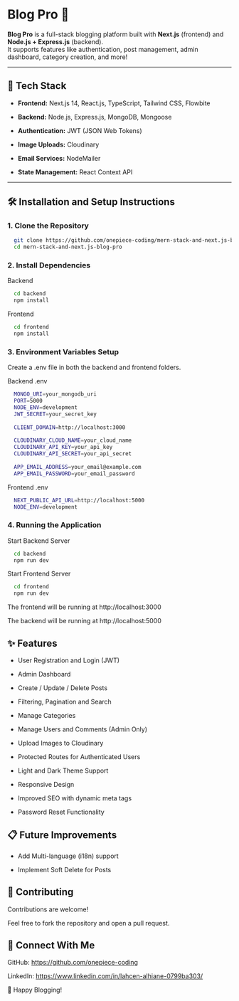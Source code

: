 # Blog Pro 📝

**Blog Pro** is a full-stack blogging platform built with **Next.js** (frontend) and **Node.js + Express.js** (backend).  
It supports features like authentication, post management, admin dashboard, category creation, and more!

---

## 🚀 Tech Stack

- **Frontend:** Next.js 14, React.js, TypeScript, Tailwind CSS, Flowbite
  
- **Backend:** Node.js, Express.js, MongoDB, Mongoose
  
- **Authentication:** JWT (JSON Web Tokens)
  
- **Image Uploads:** Cloudinary
  
- **Email Services:** NodeMailer

- **State Management:** React Context API

---

## 🛠️ Installation and Setup Instructions

### 1. Clone the Repository

```bash
  git clone https://github.com/onepiece-coding/mern-stack-and-next.js-blog-pro.git
  cd mern-stack-and-next.js-blog-pro
```

### 2. Install Dependencies
   
Backend

```bash
  cd backend
  npm install
```

Frontend

```bash
  cd frontend
  npm install
```

### 3. Environment Variables Setup
   
Create a .env file in both the backend and frontend folders.

Backend .env

```bash
  MONGO_URI=your_mongodb_uri
  PORT=5000
  NODE_ENV=development
  JWT_SECRET=your_secret_key
  
  CLIENT_DOMAIN=http://localhost:3000
  
  CLOUDINARY_CLOUD_NAME=your_cloud_name
  CLOUDINARY_API_KEY=your_api_key
  CLOUDINARY_API_SECRET=your_api_secret
  
  APP_EMAIL_ADDRESS=your_email@example.com
  APP_EMAIL_PASSWORD=your_email_password
```

Frontend .env

```bash
  NEXT_PUBLIC_API_URL=http://localhost:5000
  NODE_ENV=development
````

### 4. Running the Application

Start Backend Server

```bash
  cd backend
  npm run dev
```

Start Frontend Server

```bash
  cd frontend
  npm run dev
```

The frontend will be running at http://localhost:3000

The backend will be running at http://localhost:5000

## ✨ Features

- User Registration and Login (JWT)

- Admin Dashboard

- Create / Update / Delete Posts

- Filtering, Pagination and Search

- Manage Categories

- Manage Users and Comments (Admin Only)

- Upload Images to Cloudinary

- Protected Routes for Authenticated Users

- Light and Dark Theme Support

- Responsive Design
  
- Improved SEO with dynamic meta tags

- Password Reset Functionality

## 📋 Future Improvements

- Add Multi-language (i18n) support

- Implement Soft Delete for Posts

## 🤝 Contributing

Contributions are welcome!

Feel free to fork the repository and open a pull request.

## 🔗 Connect With Me

GitHub: https://github.com/onepiece-coding

LinkedIn: https://www.linkedin.com/in/lahcen-alhiane-0799ba303/

🚀 Happy Blogging!
